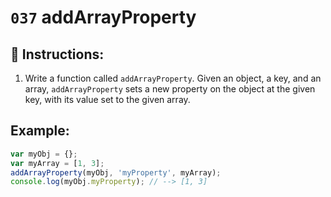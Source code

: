 # `037` addArrayProperty

## 📝 Instructions:

1. Write a function called `addArrayProperty`. Given an object, a key, and an array, `addArrayProperty` sets a new property on the object at the given key, with its value set to the given array.

## Example:

```Javascript
var myObj = {};
var myArray = [1, 3];
addArrayProperty(myObj, 'myProperty', myArray);
console.log(myObj.myProperty); // --> [1, 3]
```